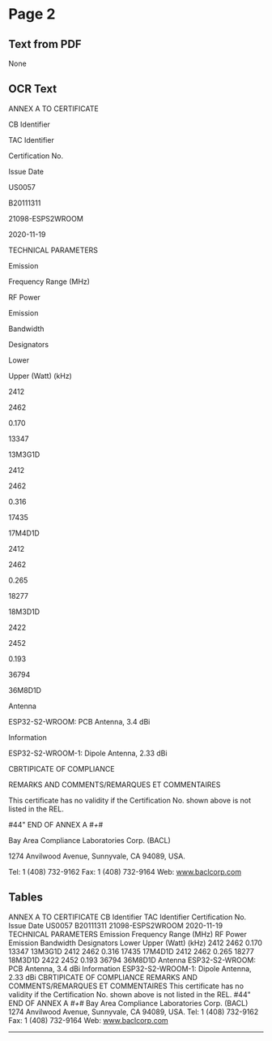 # Page 2

## Text from PDF

None

## OCR Text

ANNEX A TO CERTIFICATE

CB Identifier

TAC Identifier

Certification No.

Issue Date

US0057

B20111311

21098-ESPS2WROOM

2020-11-19

TECHNICAL PARAMETERS

Emission

Frequency Range (MHz)

RF Power

Emission

Bandwidth

Designators

Lower

Upper (Watt) (kHz)

2412

2462

0.170

13347

13M3G1D

2412

2462

0.316

17435

17M4D1D

2412

2462

0.265

18277

18M3D1D

2422

2452

0.193

36794

36M8D1D

Antenna

ESP32-S2-WROOM: PCB Antenna, 3.4 dBi

Information

ESP32-S2-WROOM-1: Dipole Antenna, 2.33 dBi

CBRTIPICATE OF COMPLIANCE

REMARKS AND COMMENTS/REMARQUES ET COMMENTAIRES

This certificate has no validity if the Certification No. shown above is not listed in the REL.

#44" END OF ANNEX A *#+*#

Bay Area Compliance Laboratories Corp. (BACL)

1274 Anvilwood Avenue, Sunnyvale, CA 94089, USA.

Tel: 1 (408) 732-9162 Fax: 1 (408) 732-9164 Web: www.baclcorp.com

## Tables

ANNEX A TO CERTIFICATE
CB Identifier TAC Identifier Certification No. Issue Date
US0057 B20111311 21098-ESPS2WROOM 2020-11-19
TECHNICAL PARAMETERS
Emission Frequency Range (MHz) RF Power Emission Bandwidth
Designators Lower Upper (Watt)
(kHz)
2412 2462 0.170 13347 13M3G1D
2412 2462 0.316 17435 17M4D1D
2412 2462 0.265 18277 18M3D1D
2422 2452 0.193 36794 36M8D1D
Antenna ESP32-S2-WROOM: PCB Antenna, 3.4 dBi
Information ESP32-S2-WROOM-1: Dipole Antenna, 2.33 dBi
CBRTIPICATE
OF
COMPLIANCE
REMARKS AND COMMENTS/REMARQUES ET COMMENTAIRES
This certificate has no validity if the Certification No. shown above is not listed in the REL.
#44" END OF ANNEX A *#+*#
Bay
Area
Compliance
Laboratories
Corp.
(BACL)
1274
Anvilwood
Avenue,
Sunnyvale,
CA
94089,
USA.
Tel:
1
(408)
732-9162
Fax:
1
(408)
732-9164
Web:
www.baclcorp.com


---

